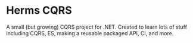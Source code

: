 # Herms CQRS
A small (but growing) CQRS project for .NET. Created to learn lots of stuff including CQRS, ES, making a reusable packaged API, CI, and more.
